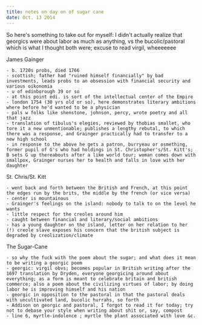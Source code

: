 ```yaml
---
title: notes on day on of sugar cane
date: Oct. 13 2014
---
```


So here's something to take out for myself: I didn't actually realize that georgics were about labor as much as anything, vs the bucolic/pastoral which is what I thought both were; excuse to read virgil, wheeeeeee

James Gainger

	- b. 1720s probs, died 1766
	- scottish; father had "ruined himself financially" by bad investments, leads probs to an obsession with financial security and various oikonomia
	- u of edinborough 39 or so
	- at this point edi. is sort of the intellectual center of the Empire
	- london 1754 (30 yrs old or so), here demonstrates literary ambitions where before he'd wanted to be a physician
	- pals w folks like shenstone, johnson, percy, wrote poetry and all that jazz
	- translation of tibulus's elegies, reviewed by thobias smallet, who tore it a new unmentionable; publishes a lengthy rebutal, to which there was a response, and Grainger practically had to transfer to a new high school
	- in response to the above he gets a patron, burryeau or osmething, former pupil of G's who had holdings in St. Christopher's/St. Kitt's; B sets G up thereabouts after a like world tour; woman comes down with smallpox, Grainger nurses her to health and falls in love with her daughter

St. Chris/St. Kitt

	- went back and forth between the British and French, at this point the edges run by the brits, the middle by the french (or vice versa)
	- center is mountainous
	- Grainger's feelings on the island: nobody to talk to on the level he wants
	- little respect for the creoles around him
	- caught between financial and literary/social ambitions
	- has a young daughter on the island, letter on her relation to her (!) creole slave exposes his concern that the british subject is degraded by creolization/climate

The Sugar-Cane

	- so why the fuck with the poem about the sugar; and what does it mean to be writing a georgic poem
	- georgic: virgil obvs; becomes popular in British writing after the 1697 translation by Dryden, everyone georgicing around about everything; as a form is meant to celebrate britain and british commerce; also a poem about the civilizing virtues of labor; by doing labor he is improving himself and his nation
	- georgic in opposition to the pastoral in that the pastoral deals with uncultivated land, bucolic hurrahs, so forth
	- Addison on georgic and pastoral, I forgot to read it for today; try not to debase your style when writing about shit or, say, compost
	- line 6, myrtle-indolence ; myrtle the plant associated with love &c. 

